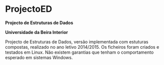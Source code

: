 ProjectoED
==========

<strong>Projecto de Estruturas de Dados</strong>

<strong>Universidade da Beira Interior</strong>

Projecto de Estruturas de Dados, versão implementada com estuturas compostas, realizado no ano letivo 2014/2015. Os ficheiros foram criados e testados em Linux. Não existem garantias que tenham o comportamento esperado em sistemas Windows.
